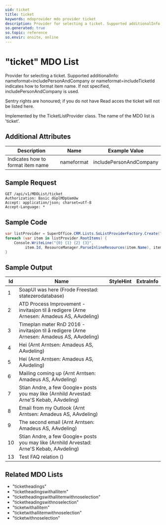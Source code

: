 ```yaml
---
uid: ticket
title: ticket
keywords: mdoprovider mdo provider ticket
description: Provider for selecting a ticket. Supported additionalInfo - nameformat=includePersonAndCompany or nameformat=includeTicketId indicates how to format item name. If not specified, includePersonAndCompany is used.
so.generated: true
so.topic: reference
so.envir: onsite, online
---
```


# "ticket" MDO List
Provider for selecting a ticket.
Supported additionalInfo:
nameformat=includePersonAndCompany or nameformat=includeTicketId indicates how to format item name. If not specified, includePersonAndCompany is used.

Sentry rights are honoured; if you do not have Read acces the ticket will not be listed here.

Implemented by the <see cref="T:SuperOffice.CRM.Lists.TicketListProvider">TicketListProvider</see> class.
The name of the MDO list is 'ticket'.

## Additional Attributes

| Description | Name | Example Value |
|-----|-----|------|
|Indicates how to format item name| nameformat|includePersonAndCompany|





## Sample Request

```http!
GET /api/v1/MDOList/ticket
Authorization: Basic dGplMDpUamUw
Accept: application/json; charset=utf-8
Accept-Language: *

```

## Sample Code
```cs
var listProvider = SuperOffice.CRM.Lists.SoListProviderFactory.Create("ticket", forceFlatList: true);
foreach (var item in listProvider.RootItems) {
    Console.WriteLine("{0} {1} {2} {3}", 
         item.Id, ResourceManager.ParseInlineResources(item.Name), item.StyleHint, item.ExtraInfo);
}
```

## Sample Output

|Id   | Name  |StyleHint|ExtraInfo |
| --- | ----- | ------- | -------- |
|1|SoapUI was here (Frode Freestad: statezerodatabase)|||
|2|ATD Process Improvement - invitasjon til å redigere (Arne Arnesen: Amadeus AS, AAvdeling)|||
|3|Timeplan møter RnD 2016 - invitasjon til å redigere (Arne Arnesen: Amadeus AS, AAvdeling)|||
|4|Hei (Arnt Arntsen: Amadeus AS, AAvdeling)|||
|5|Hei (Arnt Arntsen: Amadeus AS, AAvdeling)|||
|6|Mailing coming up (Arnt Arntsen: Amadeus AS, AAvdeling)|||
|7|Stian Andre, a few Google+ posts you may like (Arnhild Arvestad: Arne'S Kebab, AAvdeling)|||
|8|Email from my Outlook (Arnt Arntsen: Amadeus AS, AAvdeling)|||
|9|The second email (Arnt Arntsen: Amadeus AS, AAvdeling)|||
|10|Stian Andre, a few Google+ posts you may like (Arnhild Arvestad: Arne'S Kebab, AAvdeling)|||
|13|Test FAQ relation ()|||


## Related MDO Lists

* "ticketheadings"
* "ticketheadingswithallitem"
* "ticketheadingswithallitemwithnoselection"
* "ticketheadingswithnoselection"
* "ticketwithallitem"
* "ticketwithallitemwithnoselection"
* "ticketwithnoselection"
